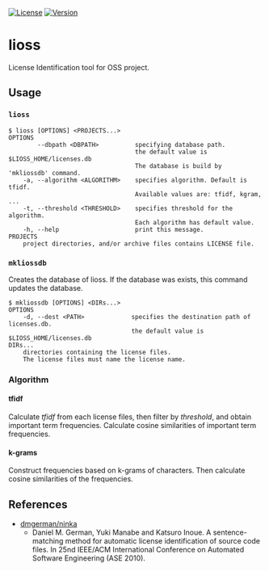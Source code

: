 [![License](https://img.shields.io/badge/License-WTFPL-blue.svg)](https://github.com/tamada/lioss/blob/master/LICENSE)
[![Version](https://img.shields.io/badge/Version-1.0.0-yellowgreen.svg)](https://github.com/tamada/lioss/releases/tag/v1.0.0)

# lioss

License Identification tool for OSS project.

## Usage

### `lioss`

```
$ lioss [OPTIONS] <PROJECTS...>
OPTIONS
        --dbpath <DBPATH>          specifying database path.
                                   the default value is $LIOSS_HOME/licenses.db
                                   The database is build by 'mkliossdb' command.
    -a, --algorithm <ALGORITHM>    specifies algorithm. Default is tfidf.
                                   Available values are: tfidf, kgram, ...
    -t, --threshold <THRESHOLD>    specifies threshold for the algorithm.
                                   Each algorithm has default value.
    -h, --help                     print this message.
PROJECTS
    project directories, and/or archive files contains LICENSE file.
```

### `mkliossdb`

Creates the database of lioss.
If the database was exists, this command updates the database.

```
$ mkliossdb [OPTIONS] <DIRs...>
OPTIONS
    -d, --dest <PATH>             specifies the destination path of licenses.db.
                                  the default value is $LIOSS_HOME/licenses.db
DIRs...
    directories containing the license files.
    The license files must name the license name.
```

### Algorithm

#### tfidf

Calculate *tfidf* from each license files, then filter by *threshold*, and obtain important term frequencies.
Calculate cosine similarities of important term frequencies.

#### k-grams

Construct frequencies based on k-grams of characters.
Then calculate cosine similarities of the frequencies.


## References

* [dmgerman/ninka](https://github.com/dmgerman/ninka)
    * Daniel M. German, Yuki Manabe and Katsuro Inoue. A sentence-matching method for automatic license identification of source code files. In 25nd IEEE/ACM International Conference on Automated Software Engineering (ASE 2010).
